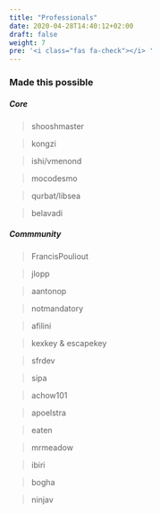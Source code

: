```yaml
---
title: "Professionals"
date: 2020-04-28T14:40:12+02:00
draft: false
weight: 7
pre: '<i class="fas fa-check"></i> '
---
```



### Made this possible

##### Core

> shooshmaster

> kongzi

> ishi/vmenond

> mocodesmo

> qurbat/libsea

> belavadi

##### Commmunity

> FrancisPouliout
 
> jlopp

> aantonop

> notmandatory

> afilini 

> kexkey & escapekey

> sfrdev

> sipa

> achow101

> apoelstra

> eaten

> mrmeadow

> ibiri

> bogha

> ninjav
